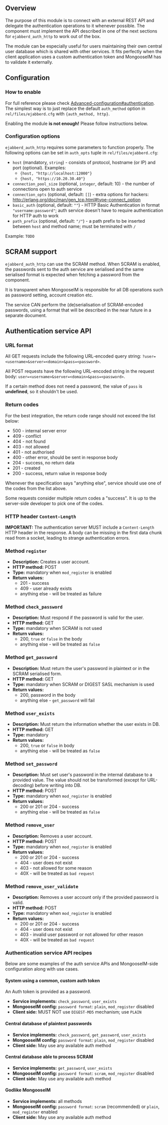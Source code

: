 
## Overview

The purpose of this module is to connect with an external REST API and delegate the authentication operations to it whenever possible. 
The component must implement the API described in one of the next sections for `ejabberd_auth_http` to work out of the box.

The module can be especially useful for users maintaining their own central user database which is shared with other services. It fits perfectly when the client application uses a custom authentication token and MongooseIM has to validate it externally.

## Configuration

### How to enable

For full reference please check [Advanced-configuration#authentication](../Advanced-configuration.md#authentication). 
The simplest way is to just replace the default `auth_method` option in `rel/files/ejabberd.cfg` with `{auth_method, http}`.

Enabling the module **is not enough!** 
Please follow instructions below.

### Configuration options

`ejabberd_auth_http` requires some parameters to function properly. 
The following options can be set in `auth_opts` tuple in `rel/files/ejabberd.cfg`:

* `host` (mandatory, `string`) - consists of protocol, hostname (or IP) and port (optional). Examples:
    * `{host, "http://localhost:12000"}`
    * `{host, "https://10.20.30.40"}`
* `connection_pool_size` (optional, `integer`, default: 10) - the number of connections open to auth service
* `connection_opts` (optional, default: `[]`) - extra options for hackers: http://erlang.org/doc/man/gen_tcp.html#type-connect_option
* `basic_auth` (optional, default: `""`) - HTTP Basic Authentication in format `"username:password"`; auth service doesn't have to require authentication for HTTP auth to work
* `path_prefix` (optional, default: `"/"`) - a path prefix to be inserted between `host` and method name; must be terminated with `/`

Example:
`TODO`


## SCRAM support

`ejabberd_auth_http` can use the SCRAM method. 
When SCRAM is enabled, the passwords sent to the auth service are serialised and the same serialised format is expected when fetching a password from the component.

It is transparent when MongooseIM is responsible for all DB operations such as password setting, account creation etc.

The service CAN perform the (de)serialisation of SCRAM-encoded passwords, using a format that will be described in the near future in a separate document.

## Authentication service API

### URL format

All GET requests include the following URL-encoded query string: `?user=<username>&server=<domain>&pass=<password>`.

All POST requests have the following URL-encoded string in the request body: `user=<username>&server=<domain>&pass=<password>`.

If a certain method does not need a password, the value of `pass` is **undefined**, so it shouldn't be used.

### Return codes

For the best integration, the return code range should not exceed the list below:

* 500 - internal server error
* 409 - conflict
* 404 - not found
* 403 - not allowed
* 401 - not authorised
* 400 - other error, should be sent in response body
* 204 - success, no return data
* 201 - created
* 200 - success, return value in response body

Whenever the specification says "anything else", service should use one of the codes from the list above.

Some requests consider multiple return codes a "success". 
It is up to the server-side developer to pick one of the codes.

### HTTP header `Content-Length`

**IMPORTANT:** The authentication server MUST include a `Content-Length` HTTP header in the response. 
A body can be missing in the first data chunk read from a socket, leading to strange authentication errors.

### Method `register`

* **Description:** Creates a user account.
* **HTTP method:** POST
* **Type:** mandatory when `mod_register` is enabled
* **Return values:**
    * 201 - success
    * 409 - user already exists
    * anything else - will be treated as failure

### Method `check_password`

* **Description:** Must respond if the password is valid for the user.
* **HTTP method:** GET
* **Type:** mandatory when SCRAM is not used
* **Return values:**
    * 200, `true` or `false` in the body
    * anything else - will be treated as `false`

### Method `get_password`

* **Description:** Must return the user's password in plaintext or in the SCRAM serialised form.
* **HTTP method:** GET
* **Type:** mandatory when SCRAM or DIGEST SASL mechanism is used
* **Return values:**
    * 200, password in the body
    * anything else - `get_password` will fail

### Method `user_exists`

* **Description:** Must return the information whether the user exists in DB.
* **HTTP method:** GET
* **Type:** mandatory
* **Return values:**
    * 200, `true` or `false` in body
    * anything else - will be treated as `false`

### Method `set_password`

* **Description:** Must set user's password in the internal database to a provided value. 
 The value should not be transformed (except for URL-decoding) before writing into DB.
* **HTTP method:** POST
* **Type:** mandatory when `mod_register` is enabled
* **Return values:**
    * 200 or 201 or 204 - success
    * anything else - will be treated as `false`

### Method `remove_user`

* **Description:** Removes a user account.
* **HTTP method:** POST
* **Type:** mandatory when `mod_register` is enabled
* **Return values:**
    * 200 or 201 or 204 - success
    * 404 - user does not exist
    * 403 - not allowed for some reason
    * 40X - will be treated as `bad request`

### Method `remove_user_validate`

* **Description:** Removes a user account only if the provided password is valid.
* **HTTP method:** POST
* **Type:** mandatory when `mod_register` is enabled
* **Return values:**
    * 200 or 201 or 204 - success
    * 404 - user does not exist
    * 403 - invalid user password or not allowed for other reason
    * 40X - will be treated as `bad request`

### Authentication service API recipes

Below are some examples of the auth service APIs and MongooseIM-side configuration along with use cases.

#### System using a common, custom auth token

An Auth token is provided as a password.

* **Service implements:** `check_password`, `user_exists`
* **MongooseIM config:** `password format`: `plain`, `mod_register` disabled
* **Client side:** MUST NOT use `DIGEST-MD5` mechanism; use `PLAIN`

#### Central database of plaintext passwords

* **Service implements:** `check_password`, `get_password`, `user_exists`
* **MongooseIM config:** `password format`: `plain`, `mod_register` disabled
* **Client side:** May use any available auth method

#### Central database able to process SCRAM

* **Service implements:** `get_password`, `user_exists`
* **MongooseIM config:** `password format`: `scram`, `mod_register` disabled
* **Client side:** May use any available auth method

#### Godlike MongooseIM

* **Service implements:** all methods
* **MongooseIM config:** `password format`: `scram` (recommended) or `plain`, `mod_register` enabled
* **Client side:** May use any available auth method
